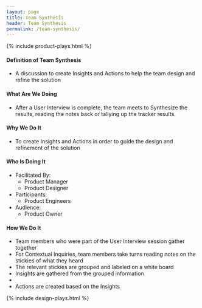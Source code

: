 ```yaml
---
layout: page
title: Team Synthesis
header: Team Synthesis
permalink: /team-synthesis/
---
```

<div class="row">
    <div class="col-md-3">
        {% include product-plays.html %}
    </div>
    <div class="col-md-6">
    <h4 class="Definition" id="Definition">
            Definition of Team Synthesis
        </h4>
        <ul>
            <li>
                A discussion to create Insights and Actions to help the team design and refine the solution
            </li>
        </ul>
        <h4 class="What" id="What">
            What Are We Doing
        </h4>
            <ul>
                <li>After a User Interview is complete, the team meets to Synthesize the results, reading the notes back or tallying up the tracker results.</li>
            </ul>
        <h4 class="Why" id="Why">
            Why We Do It
        </h4>
            <ul>
                <li>To create Insights and Actions in order to guide the design and refinement of the solution</li>
            </ul>
        <h4 class="Who" id="Who">
            Who Is Doing It
        </h4>
        <ul>
            <li>Facilitated By:
                <ul>
                    <li>Product Manager</li>
                    <li>Product Designer</li>
                </ul>
            </li>
            <li>Participants:
                <ul>
                    <li>Product Engineers</li>
                </ul>
            </li>
            <li>Audience:
                <ul>
                    <li>Product Owner</li>
                </ul>
            </li>
        </ul>
<h4 class="How" id="How">
    How We Do It
</h4>
<ul>
    <li>Team members who were part of the User Interview session gather together</li>
    <li>For Contextual Inquiries, team members take turns reading notes on the stickies of what they heard</li>
    <li>The relevant stickies are grouped and labeled on a white board</li>
    <li>Insights are gathered from the grouped information<li>
    <li>Actions are created based on the Insights</li>
</ul>
    </div>
    <div class="col-md-3">
        {% include design-plays.html %}
    </div>
</div>
